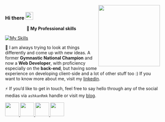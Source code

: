 <img align='right' src='https://user-images.githubusercontent.com/5713670/87202985-820dcb80-c2b6-11ea-9f56-7ec461c497c3.gif' width='200"'>

### Hi there <img src="https://media.giphy.com/media/hvRJCLFzcasrR4ia7z/giphy.gif" width="25px">

<p align="center"> 
 <strong>
  🔭  My Professional skills
  </strong>
</p>


<p align="center"> 
 
[![My Skills](https://skillicons.dev/icons?i=cs,dotnet,js,react,docker,postgres&theme=dark)](https://ashkanam.ir)
  
</p>

🌱 I am always trying to look at things differently and come up with new ideas. 
A former **Gymnastic National Champion** and now a **Web Developer**, with proficiency especially on the **back-end**, but having some experience on developing client-side and a lot of other stuff too :) If you want to know more about me, visit my [linkedin](https://www.linkedin.com/in/ashkanrmk/).

⚡ If you’d like to get in touch, feel free to say hello through any of the social medias via `ashkanRmk` handle or visit my [blog](https://ashkanam.ir/blog/).


 <a href="https://www.linkedin.com/in/ashkanRmk/" target="_blank">
  <img src="https://img.icons8.com/fluent/48/000000/linkedin.png" width="45" height="45" />
 </a>
  
 <a href="https://www.youtube.com/HappyDeveloper" target="_blank">
  <img src="https://img.icons8.com/cute-clipart/50/000000/youtube.png" width="45" height="45"/>
 </a>
   
 <a href="https://www.instagram.com/happy_developer/" target="_blank">
  <img src="https://img.icons8.com/cute-clipart/64/000000/instagram-new.png" width="45" height="45"/>
 </a>
    
 <a href="https://ashkanam.ir/blog/" target="_blank">
  <img src="https://img.icons8.com/plasticine/100/000000/blog.png" width="45" height="45"/>
 </a>

<br />
<br />
